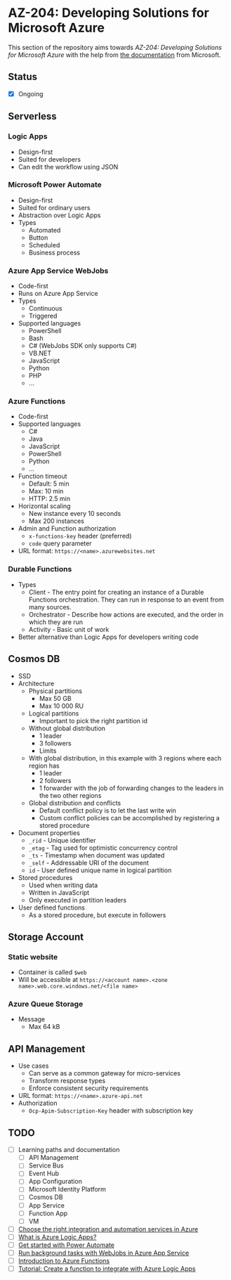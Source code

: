 # AZ-204: Developing Solutions for Microsoft Azure

This section of the repository aims towards _AZ-204: Developing Solutions for Microsoft Azure_ with the help from [the documentation](https://docs.microsoft.com/en-us/learn/certifications/exams/az-204) from Microsoft.

## Status

- [x] Ongoing

## Serverless

### Logic Apps

- Design-first
- Suited for developers
- Can edit the workflow using JSON

### Microsoft Power Automate

- Design-first
- Suited for ordinary users
- Abstraction over Logic Apps
- Types
  - Automated
  - Button
  - Scheduled
  - Business process

### Azure App Service WebJobs

- Code-first
- Runs on Azure App Service
- Types
  - Continuous
  - Triggered
- Supported languages
  - PowerShell
  - Bash
  - C# (WebJobs SDK only supports C#)
  - VB.NET
  - JavaScript
  - Python
  - PHP
  - ...

### Azure Functions

- Code-first
- Supported languages
  - C#
  - Java
  - JavaScript
  - PowerShell
  - Python
  - ...
- Function timeout
  - Default: 5 min
  - Max: 10 min
  - HTTP: 2.5 min
- Horizontal scaling
  - New instance every 10 seconds
  - Max 200 instances
- Admin and Function authorization
  - `x-functions-key` header (preferred)
  - `code` query parameter
- URL format: `https://<name>.azurewebsites.net`

### Durable Functions

- Types
  - Client - The entry point for creating an instance of a Durable Functions orchestration. They can run in response to an event from many sources.
  - Orchestrator - Describe how actions are executed, and the order in which they are run
  - Activity - Basic unit of work
- Better alternative than Logic Apps for developers writing code

## Cosmos DB

- SSD
- Architecture
  - Physical partitions
    - Max 50 GB
    - Max 10 000 RU
  - Logical partitions
    - Important to pick the right partition id
  - Without global distribution
    - 1 leader
    - 3 followers
    - Limits
  - With global distribution, in this example with 3 regions where each region has
    - 1 leader
    - 2 followers
    - 1 forwarder with the job of forwarding changes to the leaders in the two other regions
  - Global distribution and conflicts
    - Default conflict policy is to let the last write win
    - Custom conflict policies can be accomplished by registering a stored procedure
- Document properties
  - `_rid` - Unique identifier
  - `_etag` - Tag used for optimistic concurrency control
  - `_ts` - Timestamp when document was updated
  - `_self` - Addressable URI of the document
  - `id` - User defined unique name in logical partition
- Stored procedures
  - Used when writing data
  - Written in JavaScript
  - Only executed in partition leaders
- User defined functions
  - As a stored procedure, but execute in followers

## Storage Account

### Static website

- Container is called `$web`
- Will be accessible at `https://<account name>.<zone name>.web.core.windows.net/<file name>`

### Azure Queue Storage

- Message
  - Max 64 kB

## API Management

- Use cases
  - Can serve as a common gateway for micro-services
  - Transform response types
  - Enforce consistent security requirements
- URL format: `https://<name>.azure-api.net`
- Authorization
  - `Ocp-Apim-Subscription-Key` header with subscription key

## TODO

- [ ] Learning paths and documentation
  - [ ] API Management
  - [ ] Service Bus
  - [ ] Event Hub
  - [ ] App Configuration
  - [ ] Microsoft Identity Platform
  - [ ] Cosmos DB
  - [ ] App Service
  - [ ] Function App
  - [ ] VM
- [ ] [Choose the right integration and automation services in Azure](https://docs.microsoft.com/en-us/azure/azure-functions/functions-compare-logic-apps-ms-flow-webjobs)
- [ ] [What is Azure Logic Apps?](https://docs.microsoft.com/en-us/azure/logic-apps/logic-apps-overview)
- [ ] [Get started with Power Automate](https://docs.microsoft.com/en-us/power-automate/getting-started)
- [ ] [Run background tasks with WebJobs in Azure App Service](https://docs.microsoft.com/en-us/azure/app-service/webjobs-create)
- [ ] [Introduction to Azure Functions](https://docs.microsoft.com/en-us/azure/azure-functions/functions-overview)
- [ ] [Tutorial: Create a function to integrate with Azure Logic Apps](https://docs.microsoft.com/en-us/azure/azure-functions/functions-twitter-email)
